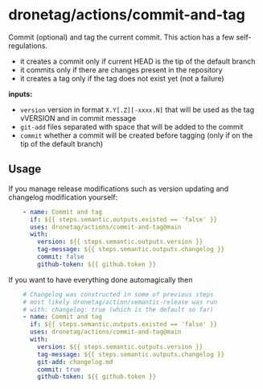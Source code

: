 # dronetag/actions/commit-and-tag

Commit (optional) and tag the current commit. This action has a few self-regulations.

- it creates a commit only if current HEAD is the tip of the default branch
- it commits only if there are changes present in the repository
- it creates a tag only if the tag does not exist yet (not a failure)

**inputs:**
- `version` version in format `X.Y[.Z][-xxxx.N]` that will be used as the tag vVERSION and in commit message
- `git-add` files separated with space that will be added to the commit
- `commit` whether a commit will be created before tagging (only if on the tip of the default branch)

## Usage
 If you manage release modifications such as version updating and changelog modification yourself:
```yaml
    - name: Commit and tag
      if: ${{ steps.semantic.outputs.existed == 'false' }}
      uses: dronetag/actions/commit-and-tag@main
      with:
        version: ${{ steps.semantic.outputs.version }}
        tag-message: ${{ steps.semantic.outputs.changelog }}
        commit: false
        github-token: ${{ github.token }}
```

If you want to have everything done automagically then
```yaml
    # Changelog was constructed in some of previous steps
    # most likely dronetag/action/semantic-release was run
    # with: changelog: true (which is the default so far)
    - name: Commit and tag
      if: ${{ steps.semantic.outputs.existed == 'false' }}
      uses: dronetag/actions/commit-and-tag@main
      with:
        version: ${{ steps.semantic.outputs.version }}
        tag-message: ${{ steps.semantic.outputs.changelog }}
        git-add: changelog.md
        commit: true
        github-token: ${{ github.token }}
```
